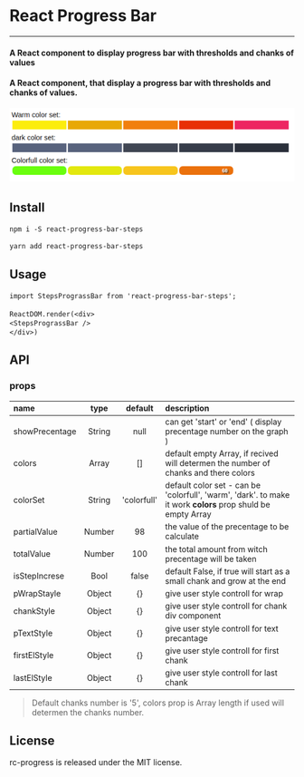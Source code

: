# React Progress Bar
***
#### A React component to display progress bar with thresholds and chanks of values
#### A React component, that display a progress bar with thresholds and chanks of values.
![3 react progress bar with chanks and splits and color for each treshold](rpp.png)
## Install
```
npm i -S react-progress-bar-steps
```
```
yarn add react-progress-bar-steps
```
## Usage
```
import StepsPrograssBar from 'react-progress-bar-steps';

ReactDOM.render(<div>
<StepsPrograssBar />
</div>)
```
## API

### props
						
| name        | type           | default  | description |
| :------------- |:-------------:| :-----: | :-------------- |
| showPrecentage | String | null | can get 'start' or 'end' ( display precentage number on the graph ) |
| colors | Array | [] | default empty Array, if recived will determen the number of chanks and there colors |
| colorSet | String | 'colorfull' | default color set - can be 'colorfull', 'warm', 'dark'. to make it work **colors** prop shuld be empty Array|
|partialValue | Number | 98 | the value of the precentage to be calculate |
|totalValue | Number | 100 | the total amount from witch precentage will be taken |
| isStepIncrese | Bool | false | default False, if true will start as a small chank and grow at the end |
| pWrapStayle | Object | {} | give user style controll for wrap |
| chankStyle | Object | {} | give user style controll for chank div component |
| pTextStyle | Object | {} | give user style controll for text precantage |
| firstElStyle | Object | {} | give user style controll for first chank |
| lastElStyle | Object | {} | give user style controll for last chank |

> Default chanks number is '5', colors prop is Array length if used will determen the chanks number.

## License
rc-progress is released under the MIT license.
